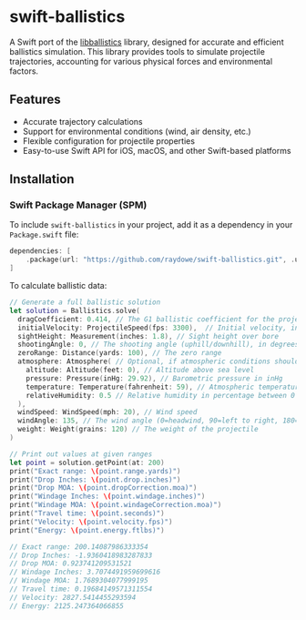 # swift-ballistics

A Swift port of the [libballistics](https://github.com/grimwm/libballistics) library, designed for accurate and efficient ballistics simulation. This library provides tools to simulate projectile trajectories, accounting for various physical forces and environmental factors.

## Features

- Accurate trajectory calculations
- Support for environmental conditions (wind, air density, etc.)
- Flexible configuration for projectile properties
- Easy-to-use Swift API for iOS, macOS, and other Swift-based platforms

## Installation

### Swift Package Manager (SPM)

To include `swift-ballistics` in your project, add it as a dependency in your `Package.swift` file:

```swift
dependencies: [
    .package(url: "https://github.com/raydowe/swift-ballistics.git", .upToNextMajor(from: "2.1.0"))
]
```

To calculate ballistic data:
```swift
// Generate a full ballistic solution
let solution = Ballistics.solve(
  dragCoefficient: 0.414, // The G1 ballistic coefficient for the projectile
  initialVelocity: ProjectileSpeed(fps: 3300),  // Initial velocity, in ft/s
  sightHeight: Measurement(inches: 1.8), // Sight height over bore
  shootingAngle: 0, // The shooting angle (uphill/downhill), in degrees
  zeroRange: Distance(yards: 100), // The zero range
  atmosphere: Atmosphere( // Optional, if atmospheric conditions should be considered
    altitude: Altitude(feet: 0), // Altitude above sea level
    pressure: Pressure(inHg: 29.92), // Barometric pressure in inHg
    temperature: Temperature(fahrenheit: 59), // Atmospheric temperature
    relativeHumidity: 0.5 // Relative humidity in percentage between 0 and 1
  ),
  windSpeed: WindSpeed(mph: 20), // Wind speed
  windAngle: 135, // The wind angle (0=headwind, 90=left to right, 180=tailwind, 270/-90=right to left)
  weight: Weight(grains: 120) // The weight of the projectile
)

// Print out values at given ranges
let point = solution.getPoint(at: 200)
print("Exact range: \(point.range.yards)")
print("Drop Inches: \(point.drop.inches)")
print("Drop MOA: \(point.dropCorrection.moa)")
print("Windage Inches: \(point.windage.inches)")
print("Windage MOA: \(point.windageCorrection.moa)")
print("Travel time: \(point.seconds)")
print("Velocity: \(point.velocity.fps)")
print("Energy: \(point.energy.ftlbs)")

// Exact range: 200.14087986333354
// Drop Inches: -1.9360418983287833
// Drop MOA: 0.923741209531521
// Windage Inches: 3.7074491959699616
// Windage MOA: 1.7689304077999195
// Travel time: 0.19684149571311554
// Velocity: 2827.5414455293594
// Energy: 2125.247364066855

```
